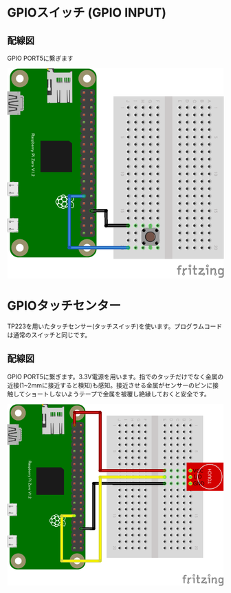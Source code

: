 # GPIOスイッチ (GPIO INPUT)

## 配線図

GPIO PORT5に繋ぎます

![配線図](./PiZero_gpio1.png "schematic")


# GPIOタッチセンター
TP223を用いたタッチセンサー(タッチスイッチ)を使います。プログラムコードは通常のスイッチと同じです。
## 配線図

GPIO PORT5に繋ぎます。3.3V電源を用います。指でのタッチだけでなく金属の近接(1~2mmに接近すると検知)も感知。接近させる金属がセンサーのピンに接触してショートしないようテープで金属を被覆し絶縁しておくと安全です。

![配線図](./PiZero_gpio_TTP223.png "schematic TP223")
